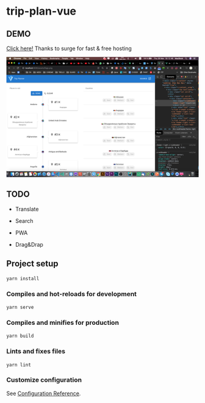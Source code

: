# trip-plan-vue
## DEMO
<a href="https://vagabond-noise.surge.sh/" target="_blank">Click here!</a>
Thanks to surge for fast & free hosting

<p align="center">
    
<a href="https://vagabond-noise.surge.sh/" target="_blank">
    <img src="/preview-trip-app-vue.png"/>
    </a>
</p>

## TODO

- Translate

- Search

- PWA

- Drag&Drap

## Project setup

```
yarn install
```

### Compiles and hot-reloads for development

```
yarn serve
```

### Compiles and minifies for production

```
yarn build
```

### Lints and fixes files

```
yarn lint
```

### Customize configuration

See [Configuration Reference](https://cli.vuejs.org/config/).
